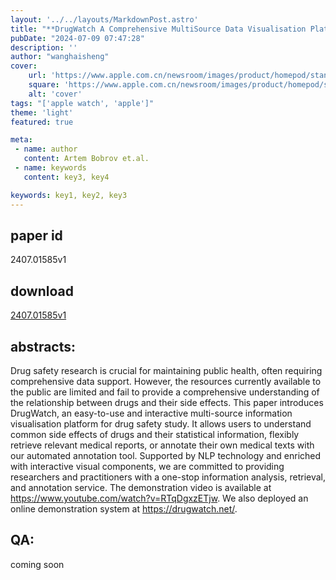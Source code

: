 ```yaml
---
layout: '../../layouts/MarkdownPost.astro'
title: "**DrugWatch A Comprehensive MultiSource Data Visualisation Platform for Drug Safety Information**"
pubDate: "2024-07-09 07:47:28"
description: ''
author: "wanghaisheng"
cover:
    url: 'https://www.apple.com.cn/newsroom/images/product/homepod/standard/Apple-HomePod-hero-230118_big.jpg.large_2x.jpg'
    square: 'https://www.apple.com.cn/newsroom/images/product/homepod/standard/Apple-HomePod-hero-230118_big.jpg.large_2x.jpg'
    alt: 'cover'
tags: "['apple watch', 'apple']"
theme: 'light'
featured: true

meta:
 - name: author
   content: Artem Bobrov et.al.
 - name: keywords
   content: key3, key4

keywords: key1, key2, key3
---
```


## paper id
2407.01585v1
## download
[2407.01585v1](http://arxiv.org/abs/2407.01585v1)
## abstracts:
Drug safety research is crucial for maintaining public health, often requiring comprehensive data support. However, the resources currently available to the public are limited and fail to provide a comprehensive understanding of the relationship between drugs and their side effects. This paper introduces DrugWatch, an easy-to-use and interactive multi-source information visualisation platform for drug safety study. It allows users to understand common side effects of drugs and their statistical information, flexibly retrieve relevant medical reports, or annotate their own medical texts with our automated annotation tool. Supported by NLP technology and enriched with interactive visual components, we are committed to providing researchers and practitioners with a one-stop information analysis, retrieval, and annotation service. The demonstration video is available at https://www.youtube.com/watch?v=RTqDgxzETjw. We also deployed an online demonstration system at https://drugwatch.net/.
## QA:
coming soon
